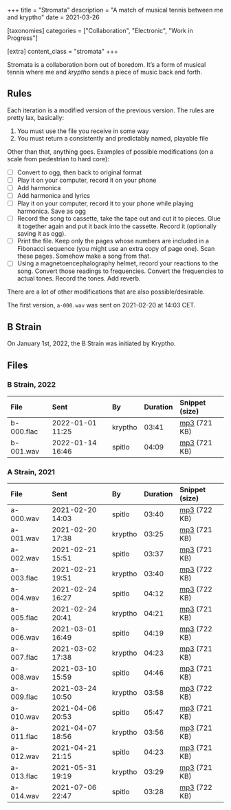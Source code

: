 +++
title = "Stromata"
description = "A match of musical tennis between me and kryptho"
date = 2021-03-26

[taxonomies]
categories = ["Collaboration", "Electronic", "Work in Progress"]

[extra]
content_class = "stromata"
+++

Stromata is a collaboration born out of boredom. It’s a form of musical tennis where me and _kryptho_ sends a piece of music back and forth.

## Rules

Each iteration is a modified version of the previous version. The rules are pretty lax, basically:

  1. You must use the file you receive in some way
  2. You must return a consistently and predictably named, playable file

Other than that, anything goes. Examples of possible modifications (on a scale from pedestrian to hard core):

- [ ] Convert to ogg, then back to original format
- [ ] Play it on your computer, record it on your phone
- [ ] Add harmonica
- [ ] Add harmonica and lyrics
- [ ] Play it on your computer, record it to your phone while playing harmonica. Save as ogg
- [ ] Record the song to cassette, take the tape out and cut it to pieces. Glue it together again and put it back into the cassette. Record it (optionally saving it as ogg).
- [ ] Print the file. Keep only the pages whose numbers are included in a Fibonacci sequence (you might use an extra copy of page one). Scan these pages. Somehow make a song from that.
- [ ] Using a magnetoencephalography helmet, record your reactions to the song. Convert those readings to frequencies. Convert the frequencies to actual tones. Record the tones. Add reverb.

There are a lot of other modifications that are also possible/desirable.

The first version, `a-000.wav` was sent on 2021-02-20 at 14:03 CET.

## B Strain

On January 1st, 2022, the B Strain was initiated by Kryptho.

## Files

### B Strain, 2022

| File       | Sent             | By       | Duration | Snippet (size)                                                  |
|:-----------|:-----------------|:---------|:---------|:----------------------------------------------------------------|
| b-000.flac | 2022-01-01 11:25 | kryptho  |    03:41 | [mp3](https://files.mefirst.se/stromata/snippets/b-000.mp3) (721 KB) |
| b-001.wav  | 2022-01-14 16:46 | spitlo   |    04:09 | [mp3](https://files.mefirst.se/stromata/snippets/b-001.mp3) (721 KB) |


### A Strain, 2021

| File       | Sent             | By       | Duration | Snippet (size)                                                  |
|:-----------|:-----------------|:---------|:---------|:----------------------------------------------------------------|
| a-000.wav  | 2021-02-20 14:03 | spitlo   |    03:40 | [mp3](https://files.mefirst.se/stromata/snippets/a-000.mp3) (722 KB) |
| a-001.wav  | 2021-02-20 17:38 | kryptho  |    03:25 | [mp3](https://files.mefirst.se/stromata/snippets/a-001.mp3) (721 KB) |
| a-002.wav  | 2021-02-21 15:51 | spitlo   |    03:37 | [mp3](https://files.mefirst.se/stromata/snippets/a-002.mp3) (721 KB) |
| a-003.flac | 2021-02-21 19:51 | kryptho  |    03:40 | [mp3](https://files.mefirst.se/stromata/snippets/a-003.mp3) (722 KB) |
| a-004.wav  | 2021-02-24 16:27 | spitlo   |    04:12 | [mp3](https://files.mefirst.se/stromata/snippets/a-004.mp3) (722 KB) |
| a-005.flac | 2021-02-24 20:41 | kryptho  |    04:21 | [mp3](https://files.mefirst.se/stromata/snippets/a-005.mp3) (721 KB) |
| a-006.wav  | 2021-03-01 16:49 | spitlo   |    04:19 | [mp3](https://files.mefirst.se/stromata/snippets/a-006.mp3) (722 KB) |
| a-007.flac | 2021-03-02 17:38 | kryptho  |    04:23 | [mp3](https://files.mefirst.se/stromata/snippets/a-007.mp3) (721 KB) |
| a-008.wav  | 2021-03-10 15:59 | spitlo   |    04:46 | [mp3](https://files.mefirst.se/stromata/snippets/a-008.mp3) (721 KB) |
| a-009.flac | 2021-03-24 10:50 | kryptho  |    03:58 | [mp3](https://files.mefirst.se/stromata/snippets/a-009.mp3) (722 KB) |
| a-010.wav  | 2021-04-06 20:53 | spitlo   |    05:47 | [mp3](https://files.mefirst.se/stromata/snippets/a-010.mp3) (721 KB) |
| a-011.flac | 2021-04-07 18:56 | kryptho  |    03:56 | [mp3](https://files.mefirst.se/stromata/snippets/a-011.mp3) (721 KB) |
| a-012.wav  | 2021-04-21 21:15 | spitlo   |    04:23 | [mp3](https://files.mefirst.se/stromata/snippets/a-012.mp3) (721 KB) |
| a-013.flac | 2021-05-31 19:19 | kryptho  |    03:29 | [mp3](https://files.mefirst.se/stromata/snippets/a-013.mp3) (721 KB) |
| a-014.wav  | 2021-07-06 22:47 | spitlo   |    03:28 | [mp3](https://files.mefirst.se/stromata/snippets/a-014.mp3) (722 KB) |
